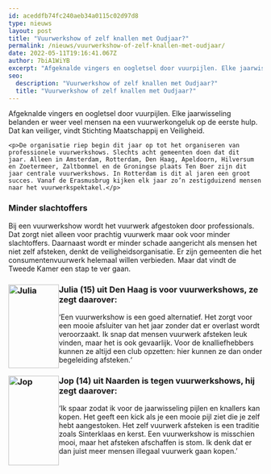 ```yaml
---
id: aceddfb74fc240aeb34a0115c02d97d8
type: nieuws
layout: post
title: "Vuurwerkshow of zelf knallen met Oudjaar?"
permalink: /nieuws/vuurwerkshow-of-zelf-knallen-met-oudjaar/
date: 2022-05-11T19:16:41.067Z
author: 7biA1WiYB
excerpt: "Afgeknalde vingers en oogletsel door vuurpijlen. Elke jaarwisseling belanden er weer veel mensen na een vuurwerkongeluk op de eerste hulp. Dat kan veiliger, vindt Stichting Maatschappij en Veiligheid.   "
seo:
  description: "Vuurwerkshow of zelf knallen met Oudjaar?"
  title: "Vuurwerkshow of zelf knallen met Oudjaar?"
---
```

Afgeknalde vingers en oogletsel door vuurpijlen. Elke jaarwisseling belanden er weer veel mensen na een vuurwerkongeluk op de eerste hulp. Dat kan veiliger, vindt Stichting Maatschappij en Veiligheid.   

    <p>De organisatie riep begin dit jaar op tot het organiseren van professionele vuurwerkshows. Slechts acht gemeenten doen dat dit jaar. Alleen in Amsterdam, Rotterdam, Den Haag, Apeldoorn, Hilversum en Zoetermeer, Zaltbommel en de Groningse plaats Ten Boer zijn dit jaar centrale vuurwerkshows. In Rotterdam is dit al jaren een groot succes. Vanaf de Erasmusbrug kijken elk jaar zo’n zestigduizend mensen naar het vuurwerkspektakel.</p>
<h3>Minder slachtoffers</h3>
<p>Bij een vuurwerkshow wordt het vuurwerk afgestoken door professionals. Dat zorgt niet alleen voor prachtig vuurwerk maar ook voor minder slachtoffers. Daarnaast wordt er minder schade aangericht als mensen het niet zelf afsteken, denkt de veiligheidsorganisatie. Er zijn gemeenten die het consumentenvuurwerk helemaal willen verbieden. Maar dat vindt de Tweede Kamer een stap te ver gaan.</p>
<h3><div class="media media-element-container media-default media-float-left"><div id="file-420151" class="file file-image file-image-jpeg">

        
  
  <div class="content">
    <img alt="Julia" title="Julia" height="1600" width="964" style="width: 100px; height: 166px; float: left;" class="media-element file-default" data-delta="1" src="https://7dagen.netlify.app/sites/default/files/WhatsApp%20Image%202017-11-29%20at%2013.38.26_1.jpeg">  </div>

  
</div>
</div>Julia (15) uit Den Haag is voor vuurwerkshows, ze zegt daarover:</h3>
<p>‘Een vuurwerkshow is een goed alternatief. Het zorgt voor een mooie afsluiter van het jaar zonder dat er overlast wordt veroorzaakt. Ik snap dat mensen vuurwerk afsteken leuk vinden, maar het is ook gevaarlijk. Voor de knalliefhebbers kunnen ze altijd een club opzetten: hier kunnen ze dan onder begeleiding afsteken.‘</p>
<h3><div class="media media-element-container media-default media-float-left"><div id="file-420152" class="file file-image file-image-jpeg">

        
  
  <div class="content">
    <img alt="Jop" title="Jop" height="1600" width="900" style="width: 100px; height: 178px; float: left;" class="media-element file-default" data-delta="1" src="https://7dagen.netlify.app/sites/default/files/WhatsApp%20Image%202017-11-29%20at%2013.10.16.jpeg">  </div>

  
</div>
</div>Jop (14) uit Naarden is tegen vuurwerkshows, hij zegt daarover:</h3>
<p>‘Ik spaar zodat ik voor de jaarwisseling pijlen en knallers kan kopen. Het geeft een kick als je een mooie pijl ziet die je zelf hebt aangestoken. Het zelf vuurwerk afsteken is een traditie zoals Sinterklaas en kerst. Een vuurwerkshow is misschien mooi, maar het afsteken afschaffen is stom. Ik denk dat er dan juist meer mensen illegaal vuurwerk gaan kopen.’ </p>
<p> </p>  
